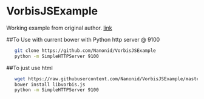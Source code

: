 # VorbisJSExample
Working example from original author. [link](http://garciat.com/libvorbis.js/demos/microphone-recorder.html)

##To Use with current bower with Python http server @ 9100
```bash
   git clone https://github.com/Nanonid/VorbisJSExample
   python -m SimpleHTTPServer 9100
```

##To just use html
```bash
   wget https://raw.githubusercontent.com/Nanonid/VorbisJSExample/master/Mike.html
   bower install libvorbis.js
   python -m SimpleHTTPServer 9100
```
